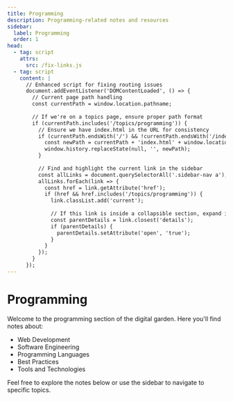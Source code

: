 ```yaml
---
title: Programming
description: Programming-related notes and resources
sidebar:
  label: Programming
  order: 1
head:
  - tag: script
    attrs:
      src: /fix-links.js
  - tag: script
    content: |
      // Enhanced script for fixing routing issues
      document.addEventListener('DOMContentLoaded', () => {
        // Current page path handling
        const currentPath = window.location.pathname;
        
        // If we're on a topics page, ensure proper path format
        if (currentPath.includes('/topics/programming')) {
          // Ensure we have index.html in the URL for consistency
          if (currentPath.endsWith('/') && !currentPath.endsWith('/index.html')) {
            const newPath = currentPath + 'index.html' + window.location.search + window.location.hash;
            window.history.replaceState(null, '', newPath);
          }
          
          // Find and highlight the current link in the sidebar
          const allLinks = document.querySelectorAll('.sidebar-nav a');
          allLinks.forEach(link => {
            const href = link.getAttribute('href');
            if (href && href.includes('/topics/programming')) {
              link.classList.add('current');
              
              // If this link is inside a collapsible section, expand it
              const parentDetails = link.closest('details');
              if (parentDetails) {
                parentDetails.setAttribute('open', 'true');
              }
            }
          });
        }
      });
---
```


# Programming

Welcome to the programming section of the digital garden. Here you'll find notes about:

- Web Development
- Software Engineering
- Programming Languages
- Best Practices
- Tools and Technologies

Feel free to explore the notes below or use the sidebar to navigate to specific topics. 
